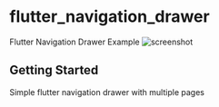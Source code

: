 # flutter_navigation_drawer

Flutter Navigation Drawer Example
![screenshot](assets/images/screenshot.png)
## Getting Started

Simple flutter navigation drawer with multiple pages


